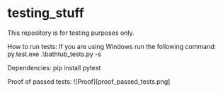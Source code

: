 # testing_stuff
This repository is for testing purposes only.

How to run tests:
If you are using Windows run the following command: py.test.exe .\bathtub_tests.py -s

Dependencies:
pip install pytest

Proof of passed tests:
![Proof][proof_passed_tests.png]
